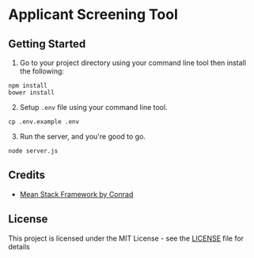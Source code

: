# Applicant Screening Tool

## Getting Started
1. Go to your project directory using your command line tool then install the following:

  ```shell
  npm install
  bower install
  ```

2. Setup `.env` file using your command line tool.

  ```shell
  cp .env.example .env
  ```

3. Run the server, and you're good to go.

  ```shell
  node server.js
  ```

## Credits
  - [Mean Stack Framework by Conrad](https://github.com/jcmlumacad/mean-stack-framework)

## License
This project is licensed under the MIT License - see the [LICENSE](https://github.com/TMJPEngineering/applicant-screening-tool/blob/master/LICENSE) file for details

